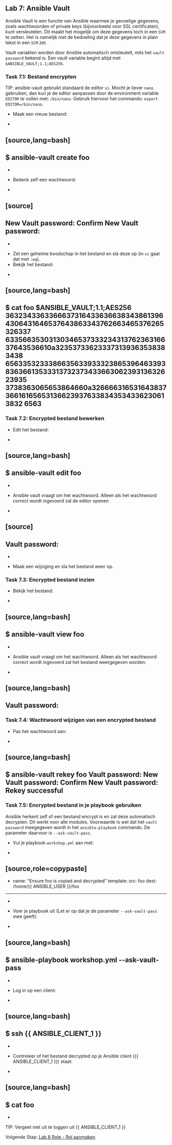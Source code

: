 ## Lab 7: Ansible Vault

Ansible Vault is een functie van Ansible waarmee je gevoelige gegevens, zoals wachtwoorden of private keys (bijvoorbeeld voor SSL certificaten), kunt versleutelen. Dit maakt het mogelijk om deze gegevens toch in een ``SCM`` te zetten. Het is namelijk niet de bedoeling dat je deze gegevens in plain tekst in een ``SCM`` zet.

Vault variablen worden door Ansible automatisch ontsleutelt, mits het ``vault password`` bekend is. Een vault variable begint altijd met ``$ANSIBLE_VAULT;1.1;AES256``.


### Task 7.1: Bestand encrypten

TIP: ansible-vault gebruikt standaard de editor ``vi``. Mocht je liever ``nano`` gebruiken, dan kun je de editor aanpassen door de environment variable ``EDITOR`` te vullen met: ``/bin/nano``. Gebruik hiervoor het commando: ``export EDITOR=/bin/nano``.

* Maak een nieuw bestand:
+
[source,lang=bash]
----
$ ansible-vault create foo
----
+
* Bedenk zelf een wachtwoord:
+
[source]
----
  New Vault password:
  Confirm New Vault password:
----
+
* Zet een geheime boodschap in het bestand en sla deze op (in ``vi`` gaat dat met ``:wq``).
* Bekijk het bestand:
+
[source,lang=bash]
----
$ cat foo
$ANSIBLE_VAULT;1.1;AES256
36323433633666373164336366383438613964306431646537643863343762663465376265326337
6335663530313034653733323431376236316637643536610a323537336233373139363538383438
65633532333866356339333238653964633938363661353331373237343366306239313632623935
3738363065653864660a326666316531643837366161656531366239376338343534336230613832
6563
----


### Task 7.2: Encrypted bestand bewerken

* Edit het bestand:
+
[source,lang=bash]
----
$ ansible-vault edit foo
----
+
* Ansible vault vraagt om het wachtwoord. Alleen als het wachtwoord correct wordt ingevoerd zal de editor openen
+
[source]
----
Vault password:
----
+
* Maak een wijziging en sla het bestand weer op.

### Task 7.3: Encrypted bestand inzien

* Bekijk het bestand:
+
[source,lang=bash]
----
$ ansible-vault view foo
----
+
* Ansible vault vraagt om het wachtwoord. Alleen als het wachtwoord correct wordt ingevoerd zal het bestand weergegeven worden:
+
[source,lang=bash]
----
Vault password:
<inhoud van het bestand>
----

### Task 7.4: Wachtwoord wijzigen van een encrypted bestand

* Pas het wachtwoord aan:
+
[source,lang=bash]
----
$ ansible-vault rekey foo
Vault password:
New Vault password:
Confirm New Vault password:
Rekey successful
----

### Task 7.5: Encrypted bestand in je playbook gebruiken

Ansible herkent zelf of een bestand encrypt is en zal deze automatisch decrypten. Dit werkt voor alle modules. Voorwaarde is wel dat het ``vault password`` meegegeven wordt in het ``ansible-playbook`` commando. De parameter daarvoor is ``--ask-vault-pass``.

* Vul je playbook ``workshop.yml`` aan met:

+
[source,role=copypaste]
----
  - name: "Ensure foo is copied and decrypted"
    template:
      src: foo
      dest: /home/{{ ANSIBLE_USER }}/foo 
----
+
* Voer je playbook uit (Let er op dat je de parameter ``--ask-vault-pass`` mee geeft):
+
[source,lang=bash]
----
$ ansible-playbook workshop.yml --ask-vault-pass
----
+
* Log in op een client:
+
[source,lang=bash]
----
$ ssh {{ ANSIBLE_CLIENT_1 }}
----
+
* Controleer of het bestand decrypted op je Ansible client ({{ ANSIBLE_CLIENT_1 }}) staat:
+
[source,lang=bash]
----
$ cat foo
<inhoud van het bestand>
----  
+
TIP: Vergeet niet uit te loggen uit {{ ANSIBLE_CLIENT_1 }}
  
Volgende Stap: [Lab 8 Role - Rol aanmaken](08_NL_role_create.md)
